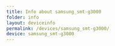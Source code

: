 ```yaml
---
title: Info about samsung_smt-g3000
folder: info
layout: deviceinfo
permalink: /devices/samsung_smt-g3000/
device: samsung_smt-g3000
---
```

